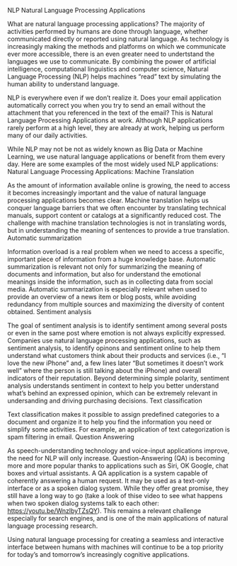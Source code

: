 NLP
Natural Language Processing Applications

What are natural language processing applications? The majority of activities performed by humans are done through language, whether communicated directly or reported using natural language. As technology is increasingly making the methods and platforms on which we communicate ever more accessible, there is an even greater need to undertstand the languages we use to communicate. By combining the power of artificial intelligence, computational linguistics and computer science, Natural Language Processing (NLP) helps machines “read” text  by simulating the human ability to understand language.

NLP is everywhere even if we don’t realize it. Does your email application automatically correct you when you try to send an email without the attachment that you referenced in the text of the email? This is Natural Language Processing Applications at work. Although NLP applications rarely perform at a high level, they are already at work, helping us perform many of our daily activities.

While NLP may not be not as widely known as Big Data or Machine Learning, we use natural language applications or benefit from them every day. Here are some examples of the most widely used NLP applications:
Natural Language Processing Applications: Machine Translation

As the amount of information available online is growing, the need to access it becomes increasingly important and the value of natural language processing applications becomes clear. Machine translation helps us conquer language barriers that we often encounter by translating technical manuals, support content or catalogs at a significantly reduced cost. The challenge with machine translation technologies is not in translating words, but in understanding the meaning of sentences to provide a true translation.
Automatic summarization

Information overload is a real problem when we need to access a specific, important piece of information from a huge knowledge base. Automatic summarization is relevant not only for summarizing the meaning of documents and information, but also for understand the emotional meanings inside the information, such as in collecting data from social media. Automatic summarization is especially relevant when used to provide an overview of a news item or blog posts, while avoiding redundancy from multiple sources and maximizing the diversity of content obtained.
Sentiment analysis

The goal of sentiment analysis is to identify sentiment among several posts or even in the same post where emotion is not always explicitly expressed. Companies use natural language processing applications, such as sentiment analysis, to identify opinons and sentiment online to help them understand what customers think about their products and services (i.e., “I love the new iPhone” and, a few lines later “But sometimes it doesn’t work well” where the person is still talking about the iPhone) and overall indicators of their reputation. Beyond determining simple polarity, sentiment analysis understands sentiment in context to help you better understand what’s behind an expressed opinion, which can be extremely relevant in undersanding and driving purchasing decisions.
Text classification

Text classification makes it possible to assign predefined categories to a document and organize it to help you find the information you need or simplify some activities. For example, an application of text categorization is spam filtering in email.
Question Answering

As speech-understanding technology and voice-input applications improve, the need for NLP will only increase. Question-Answering (QA) is becoming more and more popular thanks to applications such as Siri, OK Google, chat boxes and virtual assistants. A QA application is a system capable of coherently answering a human request. It may be used as a text-only interface or as a spoken dialog system. While they offer great promise, they still have a long way to go (take a look of thise video to see what happens when two spoken dialog systems talk to each other: https://youtu.be/WnzlbyTZsQY). This remains a relevant challenge especially for search engines, and is one of the main applications of natural language processing research.

Using natural language processing for creating a seamless and interactive interface between humans with machines will continue to be a top priority for today’s and tomorrow’s increasingly cognitive applications.
